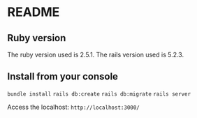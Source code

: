 # README

## Ruby version 
The ruby version used is 2.5.1.
The rails version used is 5.2.3.

## Install from your console

  `bundle install`
  `rails db:create`
  `rails db:migrate`
  `rails server`

Access the localhost:
  `http://localhost:3000/`







